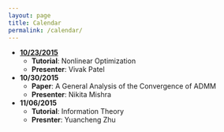 ```yaml
---
layout: page
title: Calendar
permalink: /calendar/
---
```


* **[10/23/2015](http://helios-reading.github.io/opt_vivak/)**
  * **Tutorial**: Nonlinear Optimization
  * **Presenter**: Vivak Patel
* **10/30/2015** 
  * **Paper**: A General Analysis of the Convergence of ADMM
  * **Presenter**: Nikita Mishra   
* **11/06/2015** 
  * **Tutorial**: Information Theory  
  * **Presnter**: Yuancheng Zhu 
 
